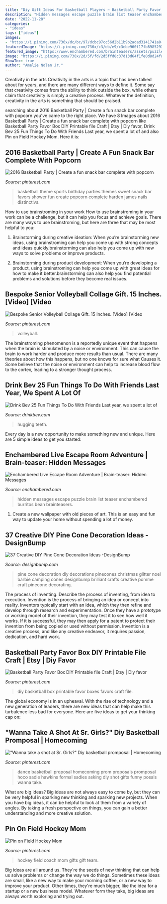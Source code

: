 ```yaml
---
title: "Diy Gift Ideas For Basketball Players ~ Basketball Party Favor Box Diy Printable File Craft"
description: "Hidden messages escape puzzle brain list teaser enchambered burritos bean brainteasers"
date: "2022-11-28"
categories:
- "ideas"
tags: ["ideas"]
images:
- "https://i.pinimg.com/736x/dc/bc/97/dcbc97cc56d2b11b9b2adad3141741a0--hockey-mom-field-hockey.jpg"
featuredImage: "https://i.pinimg.com/736x/c3/eb/e9/c3ebe960f17fb89852931a722e15e1a2.jpg"
featured_image: "https://www.enchambered.com/brainteasers/assets/puzzleimages/shopping-list-puzzle.jpg"
image: "https://i.pinimg.com/736x/2d/5f/fd/2d5ffd8c37d13d64f1fe0d8d24faafec--basketball-prom-proposal-basketball-promposal.jpg"
ShowToc: true
author: "Amelie Nolan Jr."
---
```



Creativity in the arts
Creativity in the arts is a topic that has been talked about for years, and there are many different ways to define it. Some say that creativity comes from the ability to think outside the box, while others claim that creativity is simply a creative process. Whatever the definition, creativity in the arts is something that should be praised.

	

		
searching about 2016 Basketball Party | Create a fun snack bar complete with popcorn you've came to the right place. We have 8 Images about 2016 Basketball Party | Create a fun snack bar complete with popcorn like Basketball Party Favor Box DIY Printable file Craft | Etsy | Diy favor, Drink Bev 25 Fun Things To Do With Friends Last year, we spent a lot of and also Pin on Field Hockey Mom. Here it is:
		
    
## 2016 Basketball Party | Create A Fun Snack Bar Complete With Popcorn

<img loading=lazy src="https://i.pinimg.com/originals/c7/3d/ac/c73dacef14bcf4e0e0a2edc6cba711f5.jpg" onerror="this.onerror=null;this.src='https://tse4.mm.bing.net/th?id=OIP.uIna7FGjw_-RMOWNO5_TPQHaKG&amp;pid=15.1';" alt="2016 Basketball Party | Create a fun snack bar complete with popcorn">

_Source: pinterest.com_

>basketball theme sports birthday parties themes sweet snack bar favors shower fun create popcorn complete harden james nails distinctivs. 

	

How to use brainstroming in your work
How to use brainstroming in your work can be a challenge, but it can help you focus and achieve goals. There are many ways to use brainstroming, but here are three that may be most helpful to you:
1. Brainstorming during creative ideation: When you’re brainstorming new ideas, using brainstroming can help you come up with strong concepts and ideas quickly.brainstorming can also help you come up with new ways to solve problems or improve products.

2. Brainstorming during product development: When you’re developing a product, using brainstroming can help you come up with great ideas for how to make it better.brainstorming can also help you find potential problems and solutions before they become real issues.


    
## Bespoke Senior Volleyball Collage Gift. 15 Inches. [Video] [Video

<img loading=lazy src="https://i.pinimg.com/736x/c3/eb/e9/c3ebe960f17fb89852931a722e15e1a2.jpg" onerror="this.onerror=null;this.src='https://tse4.mm.bing.net/th?id=OIP.ZUQuQ1WRmT_r3Wx-honpKwHaNK&amp;pid=15.1';" alt="Bespoke Senior Volleyball Collage Gift. 15 Inches. [Video] [Video">

_Source: pinterest.com_

>volleyball. 

	

The brainstroming phenomenon is a reportedly unique event that happens when the brain is stimulated by a noise or environment. This can cause the brain to work harder and produce more results than usual. There are many theories about how this happens, but no one knows for sure what Causes it. Some believe that the noise or environment can help to increase blood flow to the cortex, leading to a stronger thought process.

    
## Drink Bev 25 Fun Things To Do With Friends Last Year, We Spent A Lot Of

<img loading=lazy src="https://cdn.shopify.com/s/files/1/3001/0772/articles/1F1A7019FINALedit_190f7ac9-4422-417e-82f7-45e2dd8a3265_1200x1200.jpg?v=1626516401" onerror="this.onerror=null;this.src='https://tse2.mm.bing.net/th?id=OIP.BAhlWcRvw4Nd1nGRJGeAzQHaE8&amp;pid=15.1';" alt="Drink Bev 25 Fun Things To Do With Friends Last year, we spent a lot of">

_Source: drinkbev.com_

>hugging teeth. 

	

Every day is a new opportunity to make something new and unique. Here are 5 simple ideas to get you started: 

    
## Enchambered Live Escape Room Adventure | Brain-teaser: Hidden Messages

<img loading=lazy src="https://www.enchambered.com/brainteasers/assets/puzzleimages/shopping-list-puzzle.jpg" onerror="this.onerror=null;this.src='https://tse1.mm.bing.net/th?id=OIP.szAdHvofEWh8qd6W4zxBNgHaEK&amp;pid=15.1';" alt="Enchambered Live Escape Room Adventure | Brain-teaser: Hidden Messages">

_Source: enchambered.com_

>hidden messages escape puzzle brain list teaser enchambered burritos bean brainteasers. 

	

1. Create a new wallpaper with old pieces of art. This is an easy and fun way to update your home without spending a lot of money.

    
## 37 Creative DIY Pine Cone Decoration Ideas -DesignBump

<img loading=lazy src="https://cdn.designbump.com/wp-content/uploads/2015/11/pine-crafts-fall-decor09.jpg" onerror="this.onerror=null;this.src='https://tse1.mm.bing.net/th?id=OIP.dll1jkh2MhJ9I_oen9K9kAHaJl&amp;pid=15.1';" alt="37 Creative DIY Pine Cone Decoration Ideas -DesignBump">

_Source: designbump.com_

>pine cone decoration diy decorations pinecones christmas glitter noel barbie camping cones designbump brilliant crafts creative pomme craft pinecone decorating. 

	

The process of inventing: Describe the process of inventing, from idea to execution.
Invention is the process of bringing an idea or concept into reality. Inventors typically start with an idea, which they then refine and develop through research and experimentation. Once they have a prototype or working model of their invention, they may test it to see how well it works. If it is successful, they may then apply for a patent to protect their invention from being copied or used without permission. Invention is a creative process, and like any creative endeavor, it requires passion, dedication, and hard work.

    
## Basketball Party Favor Box DIY Printable File Craft | Etsy | Diy Favor

<img loading=lazy src="https://i.pinimg.com/736x/b5/b5/2e/b5b52e0ed96a6821d3d9a5e3faa6d3bd.jpg" onerror="this.onerror=null;this.src='https://tse4.mm.bing.net/th?id=OIP.nuFhZAFW3XYUxK6oyOKj2AHaFr&amp;pid=15.1';" alt="Basketball Party Favor Box DIY Printable file Craft | Etsy | Diy favor">

_Source: pinterest.com_

>diy basketball box printable favor boxes favors craft file. 

	

The global economy is in an upheaval. With the rise of technology and a new generation of leaders, there are new ideas that can help make this turbulence less bad for everyone. Here are five ideas to get your thinking cap on: 

    
## &quot;Wanna Take A Shot At Sr. Girls?&quot; Diy Basketball Promposal | Homecoming

<img loading=lazy src="https://i.pinimg.com/736x/2d/5f/fd/2d5ffd8c37d13d64f1fe0d8d24faafec--basketball-prom-proposal-basketball-promposal.jpg" onerror="this.onerror=null;this.src='https://tse2.mm.bing.net/th?id=OIP.X4cFeEERCkUoeZMMgQrYhAHaJ3&amp;pid=15.1';" alt="&quot;Wanna take a shot at Sr. Girls?&quot; Diy basketball promposal | Homecoming">

_Source: pinterest.com_

>dance basketball proposal homecoming prom proposals promposal hoco sadie hawkins formal sadies asking diy shot gifts funny posals wanna take. 

	

What are big ideas?
Big ideas are not always easy to come by, but they can be very helpful in sparking new thinking and sparking new projects. When you have big ideas, it can be helpful to look at them from a variety of angles. By taking a fresh perspective on things, you can gain a better understanding and more creative solution.

    
## Pin On Field Hockey Mom

<img loading=lazy src="https://i.pinimg.com/736x/dc/bc/97/dcbc97cc56d2b11b9b2adad3141741a0--hockey-mom-field-hockey.jpg" onerror="this.onerror=null;this.src='https://tse1.mm.bing.net/th?id=OIP.k6iwqsE5Im30Ftn0aA1KlwAAAA&amp;pid=15.1';" alt="Pin on Field Hockey Mom">

_Source: pinterest.com_

>hockey field coach mom gifts gift team. 

	

Big ideas are all around us. They're the seeds of new thinking that can help us solve problems or change the way we do things. Sometimes these ideas are small, like a new way to make your morning coffee, or a new way to improve your product. Other times, they're much bigger, like the idea for a startup or a new business model. Whatever form they take, big ideas are always worth exploring and trying out.

